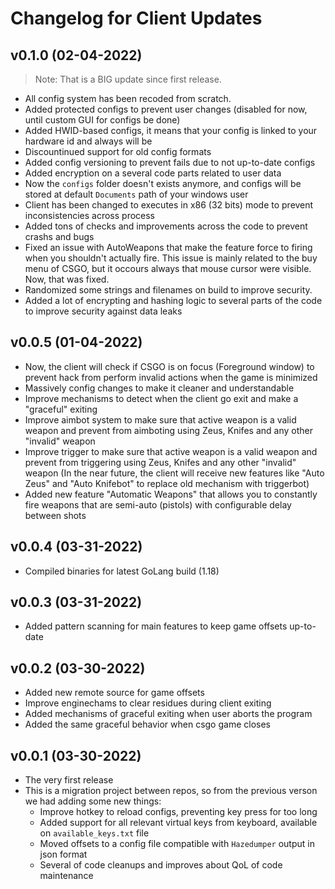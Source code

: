 # Changelog for Client Updates

## v0.1.0 (02-04-2022)

> Note: That is a BIG update since first release.

- All config system has been recoded from scratch.
- Added protected configs to prevent user changes (disabled for now, until custom GUI for configs be done)
- Added HWID-based configs, it means that your config is linked to your hardware id and always will be
- Discountinued support for old config formats
- Added config versioning to prevent fails due to not up-to-date configs
- Added encryption on a several code parts related to user data
- Now the `configs` folder doesn't exists anymore, and configs will be stored at default `Documents` path of your windows user
- Client has been changed to executes in x86 (32 bits) mode to prevent inconsistencies across process
- Added tons of checks and improvements across the code to prevent crashs and bugs
- Fixed an issue with AutoWeapons that make the feature force to firing when you shouldn't actually fire. This issue is mainly related to the buy menu of CSGO, but it occours always that mouse cursor were visible. Now, that was fixed.
- Randomized some strings and filenames on build to improve security.
- Added a lot of encrypting and hashing logic to several parts of the code to improve security against data leaks

## v0.0.5 (01-04-2022)

- Now, the client will check if CSGO is on focus (Foreground window) to prevent hack from perform invalid actions when the game is minimized
- Massively config changes to make it cleaner and understandable
- Improve mechanisms to detect when the client go exit and make a "graceful" exiting
- Improve aimbot system to make sure that active weapon is a valid weapon and prevent from aimboting using Zeus, Knifes and any other "invalid" weapon
- Improve trigger to make sure that active weapon is a valid weapon and prevent from triggering using Zeus, Knifes and any other "invalid" weapon (In the near future, the client will receive new features like "Auto Zeus" and "Auto Knifebot" to replace old mechanism with triggerbot)
- Added new feature "Automatic Weapons" that allows you to constantly fire weapons that are semi-auto (pistols) with configurable delay between shots

## v0.0.4 (03-31-2022)

- Compiled binaries for latest GoLang build (1.18)

## v0.0.3 (03-31-2022)

- Added pattern scanning for main features to keep game offsets up-to-date

## v0.0.2 (03-30-2022)

- Added new remote source for game offsets
- Improve enginechams to clear residues during client exiting
- Added mechanisms of graceful exiting when user aborts the program
- Added the same graceful behavior when csgo game closes

## v0.0.1 (03-30-2022)

- The very first release
- This is a migration project between repos, so from the previous verson we had adding some new things:
  - Improve hotkey to reload configs, preventing key press for too long
  - Added support for all relevant virtual keys from keyboard, available on `available_keys.txt` file
  - Moved offsets to a config file compatible with `Hazedumper` output in json format
  - Several of code cleanups and improves about QoL of code maintenance
